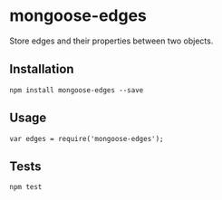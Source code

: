 mongoose-edges
==================

Store edges and their properties between two objects.

## Installation

	npm install mongoose-edges --save

## Usage

	var edges = require('mongoose-edges');

## Tests

	npm test